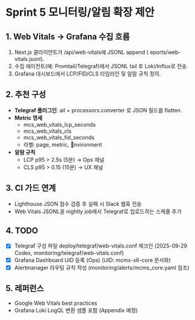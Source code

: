 # Sprint 5 모니터링/알림 확장 제안

## 1. Web Vitals → Grafana 수집 흐름
1. Next.js 클라이언트가 /api/web-vitals에 JSONL append (
eports/web-vitals.jsonl).
2. 수집 에이전트(예: Promtail/Telegraf)에서 JSONL tail 후 Loki/Influx로 전송.
3. Grafana 대시보드에서 LCP/FID/CLS 타임라인 및 알람 규칙 정의.

## 2. 추천 구성
- **Telegraf 플러그인**: 	ail + processors.converter 로 JSON 필드를 flatten.
- **Metric 명세**
  - mcs_web_vitals_lcp_seconds
  - mcs_web_vitals_cls
  - mcs_web_vitals_fid_seconds
  - 라벨: page, metric, nvironment
- **알람 규칙**
  - LCP p95 > 2.5s (5분) → Ops 채널
  - CLS p95 > 0.15 (15분) → UX 채널

## 3. CI 가드 연계
- Lighthouse JSON 점수 검증 후 실패 시 Slack 웹훅 전송
- Web Vitals JSONL을 nightly job에서 Telegraf로 업로드하는 스케줄 추가

## 4. TODO
- [x] Telegraf 구성 파일 deploy/telegraf/web-vitals.conf 체크인 (2025-09-29 Codex, monitoring/telegraf/web-vitals.conf)
- [x] Grafana Dashboard UID 등록 (Ops) (UID: mcms-s6-core 문서화)
- [x] Alertmanager 라우팅 규칙 작성 (monitoring/alerts/mcms_core.yaml 참조)

## 5. 레퍼런스
- Google Web Vitals best practices
- Grafana Loki LogQL 변환 샘플 포함 (Appendix 예정)
